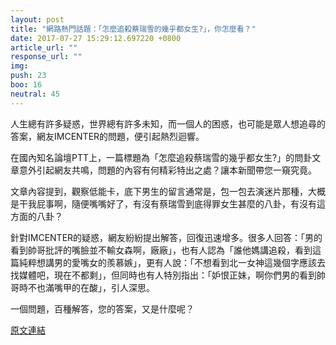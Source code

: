 ```yaml
---
layout: post
title: "網路熱門話題：「怎麼追殺蔡瑞雪的幾乎都女生?」，你怎麼看？"
date: 2017-07-27 15:29:12.697220 +0800
article_url: ""
response_url: ""
img: 
push: 23
boo: 16
neutral: 45
---
```


人生總有許多疑惑，世界總有許多未知，而一個人的困惑，也可能是眾人想追尋的答案，網友IMCENTER的問題，便引起熱烈迴響。

在國內知名論壇PTT上，一篇標題為「怎麼追殺蔡瑞雪的幾乎都女生?」的問卦文章意外引起網友共鳴，問題的內容有何精彩特出之處？讓本新聞帶您一窺究竟。

文章內容提到，觀察低能卡，底下男生的留言通常是，包一包去演迷片那種，大概是干我屁事啊，隨便嘴嘴好了，有沒有蔡瑞雪到底得罪女生甚麼的八卦，有沒有這方面的八卦？

針對IMCENTER的疑惑，網友紛紛提出解答，回復迅速增多。很多人回答：「男的看到帥哥批評的嘴臉並不輸女森啊，廠廠」，也有人認為「誰他媽講追殺，看到這篇純粹想講男的愛嘴女的羨慕嫉」，更有人說：「不想看到北一女神這幾個字應該去找媒體吧，現在不都剩」，但同時也有人特別指出：「妒恨正妹，啊你們男的看到帥哥時不也滿嘴甲的在酸」，引人深思。

一個問題，百種解答，您的答案，又是什麼呢？

<a href = "https://www.ptt.cc/bbs/Gossiping/M.1501103920.A.5AB.html">原文連結</a>

